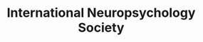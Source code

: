 ---
title: "International Neuropsychology Society"
project_id: 
conf_date: 1998-01-06
conference_id: ""
presenters:
   - peter_bandettini
summary: "International Neuropsychology Society, Honolulu, HI"
file: /assets/presentations/
filename: 
layout: presentation
---